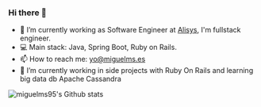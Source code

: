 ### Hi there 👋
- 🔭 I’m currently working as Software Engineer at [Alisys](http://alisys.net/), I'm fullstack engineer.
- 💻 Main stack: Java, Spring Boot, Ruby on Rails.
- 📫 How to reach me: yo@miguelms.es
- 🌱 I’m currently working in side projects with Ruby On Rails and learning big data db Apache Cassandra

![miguelms95's Github stats](https://github-readme-stats.vercel.app/api?username=miguelms95&show_icons=true&theme=vue)
<!--
**miguelms95/miguelms95** is a ✨ _special_ ✨ repository because its `README.md` (this file) appears on your GitHub profile.

Here are some ideas to get you started:

- 🔭 I’m currently working on ...
- 🌱 I’m currently learning ...
- 👯 I’m looking to collaborate on ...
- 🤔 I’m looking for help with ...
- 💬 Ask me about ...
- 📫 How to reach me: ...
- 😄 Pronouns: ...
- ⚡ Fun fact: ...
-->
